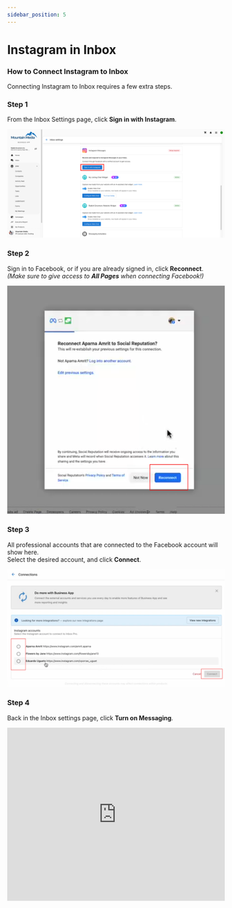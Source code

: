 ```yaml
---
sidebar_position: 5
---
```


# Instagram in Inbox

### How to Connect Instagram to Inbox

Connecting Instagram to Inbox requires a few extra steps. 
### Step 1  
From the Inbox Settings page, click **Sign in with Instagram**.

![](./img/Inbox_instagram_stepone.png)
### Step 2  
Sign in to Facebook, or if you are already signed in, click **Reconnect**.  
*(Make sure to give access to **All Pages** when connecting Facebook!)*

![](./img/Inbox_instagram_steptwo.png)
### Step 3  
All professional accounts that are connected to the Facebook account will show here.  
Select the desired account, and click **Connect**.

![](./img/Inbox_instagram_stepthree.png)
### Step 4  
Back in the Inbox settings page, click **Turn on Messaging**.

<iframe src="https://www.loom.com/embed/0ef0b3ef782442c0be3ff9a3836d11da?t=14" 
frameborder="0" 
webkitallowfullscreen 
mozallowfullscreen 
allowfullscreen 
width="100%" 
height="400">
</iframe>
